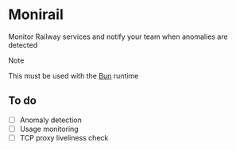 # Monirail

Monitor Railway services and notify your team when anomalies are detected

> [!NOTE]
> This must be used with the [Bun](https://bun.sh) runtime

## To do

- [ ] Anomaly detection
- [ ] Usage monitoring
- [ ] TCP proxy liveliness check
